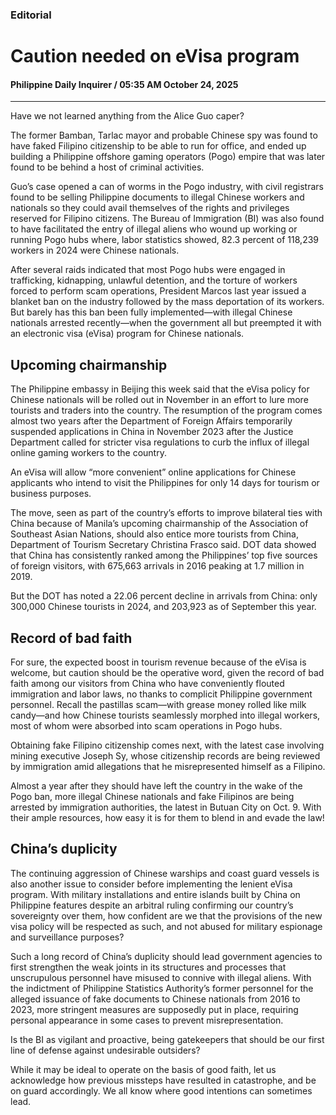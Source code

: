 ### Editorial

# Caution needed on eVisa program

#### Philippine Daily Inquirer / 05:35 AM October 24, 2025

---

Have we not learned anything from the Alice Guo caper?

The former Bamban, Tarlac mayor and probable Chinese spy was found to have faked Filipino citizenship to be able to run for office, and ended up building a Philippine offshore gaming operators (Pogo) empire that was later found to be behind a host of criminal activities.

Guo’s case opened a can of worms in the Pogo industry, with civil registrars found to be selling Philippine documents to illegal Chinese workers and nationals so they could avail themselves of the rights and privileges reserved for Filipino citizens. The Bureau of Immigration (BI) was also found to have facilitated the entry of illegal aliens who wound up working or running Pogo hubs where, labor statistics showed, 82.3 percent of 118,239 workers in 2024 were Chinese nationals.

After several raids indicated that most Pogo hubs were engaged in trafficking, kidnapping, unlawful detention, and the torture of workers forced to perform scam operations, President Marcos last year issued a blanket ban on the industry followed by the mass deportation of its workers. But barely has this ban been fully implemented—with illegal Chinese nationals arrested recently—when the government all but preempted it with an electronic visa (eVisa) program for Chinese nationals.

## Upcoming chairmanship

The Philippine embassy in Beijing this week said that the eVisa policy for Chinese nationals will be rolled out in November in an effort to lure more tourists and traders into the country. The resumption of the program comes almost two years after the Department of Foreign Affairs temporarily suspended applications in China in November 2023 after the Justice Department called for stricter visa regulations to curb the influx of illegal online gaming workers to the country.

An eVisa will allow “more convenient” online applications for Chinese applicants who intend to visit the Philippines for only 14 days for tourism or business purposes.

The move, seen as part of the country’s efforts to improve bilateral ties with China because of Manila’s upcoming chairmanship of the Association of Southeast Asian Nations, should also entice more tourists from China, Department of Tourism Secretary Christina Frasco said. DOT data showed that China has consistently ranked among the Philippines’ top five sources of foreign visitors, with 675,663 arrivals in 2016 peaking at 1.7 million in 2019.

But the DOT has noted a 22.06 percent decline in arrivals from China: only 300,000 Chinese tourists in 2024, and 203,923 as of September this year.

## Record of bad faith

For sure, the expected boost in tourism revenue because of the eVisa is welcome, but caution should be the operative word, given the record of bad faith among our visitors from China who have conveniently flouted immigration and labor laws, no thanks to complicit Philippine government personnel. Recall the pastillas scam—with grease money rolled like milk candy—and how Chinese tourists seamlessly morphed into illegal workers, most of whom were absorbed into scam operations in Pogo hubs.

Obtaining fake Filipino citizenship comes next, with the latest case involving mining executive Joseph Sy, whose citizenship records are being reviewed by immigration amid allegations that he misrepresented himself as a Filipino.

Almost a year after they should have left the country in the wake of the Pogo ban, more illegal Chinese nationals and fake Filipinos are being arrested by immigration authorities, the latest in Butuan City on Oct. 9. With their ample resources, how easy it is for them to blend in and evade the law!

## China’s duplicity

The continuing aggression of Chinese warships and coast guard vessels is also another issue to consider before implementing the lenient eVisa program. With military installations and entire islands built by China on Philippine features despite an arbitral ruling confirming our country’s sovereignty over them, how confident are we that the provisions of the new visa policy will be respected as such, and not abused for military espionage and surveillance purposes?

Such a long record of China’s duplicity should lead government agencies to first strengthen the weak joints in its structures and processes that unscrupulous personnel have misused to connive with illegal aliens. With the indictment of Philippine Statistics Authority’s former personnel for the alleged issuance of fake documents to Chinese nationals from 2016 to 2023, more stringent measures are supposedly put in place, requiring personal appearance in some cases to prevent misrepresentation.

Is the BI as vigilant and proactive, being gatekeepers that should be our first line of defense against undesirable outsiders?

While it may be ideal to operate on the basis of good faith, let us acknowledge how previous missteps have resulted in catastrophe, and be on guard accordingly. We all know where good intentions can sometimes lead.